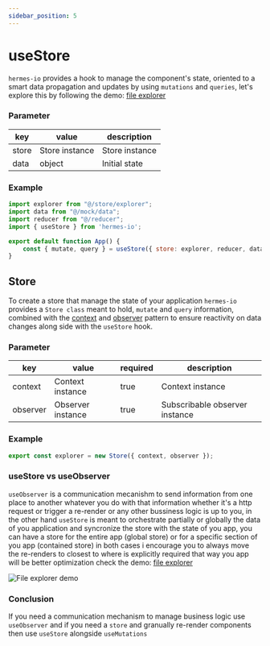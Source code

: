 ```yaml
---
sidebar_position: 5 
---
```


# useStore 
`hermes-io` provides a hook to manage the component's state, oriented to a smart data propagation and updates by using `mutations` and  `queries`, let's explore this by following the demo: [file explorer](https://stackblitz.com/~/github.com/Maxtermax/file-explorer)

### Parameter 
| key   | value          | description    |
|-------|----------------|----------------|
| store | Store instance | Store instance |
| data  | object         | Initial state  |

### Example

```javascript
import explorer from "@/store/explorer";
import data from "@/mock/data";
import reducer from "@/reducer";
import { useStore } from 'hermes-io';

export default function App() {
    const { mutate, query } = useStore({ store: explorer, reducer, data });
}
```

## Store 
To create a store that manage the state of your application `hermes-io` provides a `Store class` meant to hold, `mutate` and `query` information, combined with the [context](/docs/basics/Context) and [observer](/docs/basics/Observer) pattern to ensure reactivity on data changes along side with the `useStore` hook.

### Parameter 
| key      | value             | required | description                    |
|----------|-------------------|----------|--------------------------------|
| context  | Context instance  | true     | Context instance               |
| observer | Observer instance | true     | Subscribable observer instance |

### Example

```javascript
export const explorer = new Store({ context, observer });
```

### useStore vs useObserver
`useObserver` is a communication mecanishm to send information from one place to another whatever you do with that information whether it's a http request or trigger a re-render or any other bussiness logic is up to you, in the other hand `useStore` is meant to orchestrate partially or globally the data of you application and syncronize the store with the state of you app, you can have a store for the entire app (global store) or for a specific section of you app (contained store) in both cases i encourage you to always move the re-renders to closest to where is explicitly required that way you app will be better optimization check the demo: [file explorer](https://stackblitz.com/~/github.com/Maxtermax/file-explorer)

![File explorer demo](/img/file-explorer.gif "File explorer")

### Conclusion 
If you need a communication mechanism to manage business logic use `useObserver` and if you need a `store` and granually re-render components then use `useStore` alongside `useMutations`




